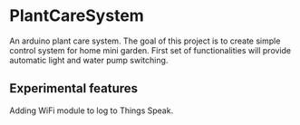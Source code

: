 # PlantCareSystem
An arduino plant care system. The goal of this project is to create simple control system for home mini garden. First set of functionalities will provide automatic light and water pump switching. 

## Experimental features
Adding WiFi module to log to Things Speak.
